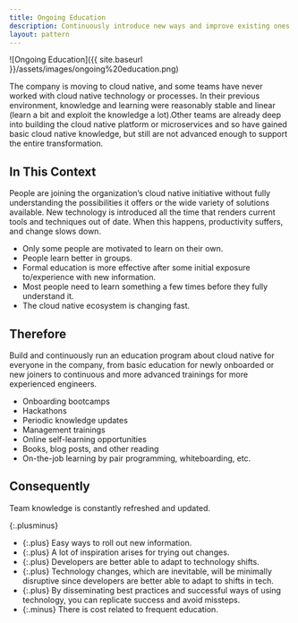 ```yaml
---
title: Ongoing Education
description: Continuously introduce new ways and improve existing ones to help teams continually develop their cloud native knowledge and skills
layout: pattern
---
```


![Ongoing Education]({{ site.baseurl }}/assets/images/ongoing%20education.png)

The company is moving to cloud native, and some teams have never worked with cloud native technology or processes. In their previous environment, knowledge and learning were reasonably stable and linear (learn a bit and exploit the knowledge a lot).Other teams are already deep into building the cloud native platform or microservices and so have gained basic cloud native knowledge, but still are not advanced enough to support the entire transformation.

## In This Context

People are joining the organization’s cloud native initiative without fully understanding the possibilities it offers or the wide variety of solutions available. New technology is introduced all the time that renders current tools and techniques out of date. When this happens, productivity suffers, and change slows down.

- Only some people are motivated to learn on their own.
- People learn better in groups.
- Formal education is more effective after some initial exposure to/experience with new information.
- Most people need to learn something a few times before they fully understand it.
- The cloud native ecosystem is changing fast.

## Therefore

Build and continuously run an education program about cloud native for everyone in the company, from basic education for newly onboarded or new joiners to continuous and more advanced trainings for more experienced engineers.

- Onboarding bootcamps
- Hackathons
- Periodic knowledge updates
- Management trainings
- Online self-learning opportunities
- Books, blog posts, and other reading
- On-the-job learning by pair programming, whiteboarding, etc.

## Consequently

Team knowledge is constantly refreshed and updated.

{:.plusminus}
- {:.plus} Easy ways to roll out new information.
- {:.plus} A lot of inspiration arises for trying out changes.
- {:.plus} Developers are better able to adapt to technology shifts.
- {:.plus} Technology changes, which are inevitable, will be minimally disruptive since developers are better able to adapt to shifts in tech.
- {:.plus} By disseminating best practices and successful ways of using technology, you can replicate success and avoid missteps.
- {:.minus} There is cost related to frequent education.
